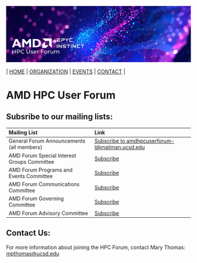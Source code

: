 <img src="images/Smaller-AMDHPCUserTraining_header.png" alt="Comet Rack View" width="700px" />


| [HOME](https://amdhpcuserforum.github.io) | [ORGANIZATION](https://amdhpcuserforum.github.io/organization) | [EVENTS](https://amdhpcuserforum.github.io/events) | [CONTACT](https://amdhpcuserforum.github.io/contact) |


# AMD HPC User Forum 

## Subsribe to our mailing lists:

| **Mailing List** |  **Link** |
| :----- | :----- |
| General Forum Announcements (all members) | [Subscribe to amdhpcuserforum-l@mailman.ucsd.edu](https://mailman.ucsd.edu/mailman/listinfo/amdhpcuserforum-l) |
| AMD Forum Special Interest Groups Committee | [Subscribe](https://mailman.ucsd.edu/mailman/listinfo/amdhpcuserforum-sig-l) |
| AMD Forum Programs and Events Committee | [Subscribe](https://mailman.ucsd.edu/mailman/listinfo/amdhpcuserforum-pgms-l) |
| AMD Forum Communications Committee | [Subscribe](https://mailman.ucsd.edu/mailman/listinfo/amdhpcuserforum-comms-l) |
| AMD Forum Governing Committee | [Subscribe](https://mailman.ucsd.edu/mailman/listinfo/amdhpcuserforum-gov-l) |
| AMD Forum Advisory Committee | [Subscribe](https://mailman.ucsd.edu/mailman/listinfo/amdhpcuserforum-advgrp-l) |


## Contact Us:

For more information about joining the HPC Forum, contact Mary Thomas: mpthomas@ucsd.edu
